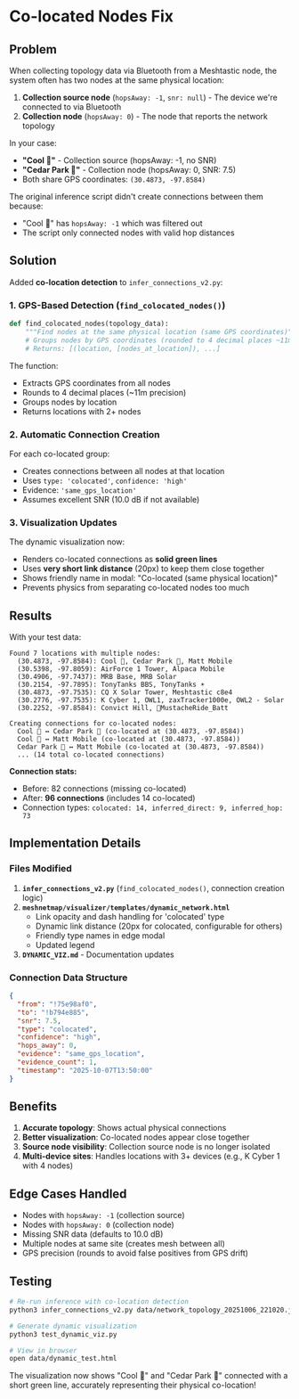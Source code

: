 # Co-located Nodes Fix

## Problem

When collecting topology data via Bluetooth from a Meshtastic node, the system often has two nodes at the same physical location:

1. **Collection source node** (`hopsAway: -1`, `snr: null`) - The device we're connected to via Bluetooth
2. **Collection node** (`hopsAway: 0`) - The node that reports the network topology

In your case:
- **"Cool 🫘"** - Collection source (hopsAway: -1, no SNR)
- **"Cedar Park 🦙"** - Collection node (hopsAway: 0, SNR: 7.5)
- Both share GPS coordinates: `(30.4873, -97.8584)`

The original inference script didn't create connections between them because:
- "Cool 🫘" has `hopsAway: -1` which was filtered out
- The script only connected nodes with valid hop distances

## Solution

Added **co-location detection** to `infer_connections_v2.py`:

### 1. GPS-Based Detection (`find_colocated_nodes()`)

```python
def find_colocated_nodes(topology_data):
    """Find nodes at the same physical location (same GPS coordinates)"""
    # Groups nodes by GPS coordinates (rounded to 4 decimal places ~11m precision)
    # Returns: [(location, [nodes_at_location]), ...]
```

The function:
- Extracts GPS coordinates from all nodes
- Rounds to 4 decimal places (~11m precision)
- Groups nodes by location
- Returns locations with 2+ nodes

### 2. Automatic Connection Creation

For each co-located group:
- Creates connections between all nodes at that location
- Uses `type: 'colocated'`, `confidence: 'high'`
- Evidence: `'same_gps_location'`
- Assumes excellent SNR (10.0 dB if not available)

### 3. Visualization Updates

The dynamic visualization now:
- Renders co-located connections as **solid green lines**
- Uses **very short link distance** (20px) to keep them close together
- Shows friendly name in modal: "Co-located (same physical location)"
- Prevents physics from separating co-located nodes too much

## Results

With your test data:
```
Found 7 locations with multiple nodes:
  (30.4873, -97.8584): Cool 🫘, Cedar Park 🦙, Matt Mobile
  (30.5398, -97.8059): AirForce 1 Tower, Alpaca Mobile
  (30.4906, -97.7437): MRB Base, MRB Solar
  (30.2154, -97.7895): TonyTanks BBS, TonyTanks ☀️
  (30.4873, -97.7535): CQ X Solar Tower, Meshtastic c8e4
  (30.2776, -97.7535): K Cyber 1, OWL1, zaxTracker1000e, OWL2 - Solar
  (30.2252, -97.8584): Convict Hill, 🔋MustacheRide_Batt

Creating connections for co-located nodes:
  Cool 🫘 ↔ Cedar Park 🦙 (co-located at (30.4873, -97.8584))
  Cool 🫘 ↔ Matt Mobile (co-located at (30.4873, -97.8584))
  Cedar Park 🦙 ↔ Matt Mobile (co-located at (30.4873, -97.8584))
  ... (14 total co-located connections)
```

**Connection stats:**
- Before: 82 connections (missing co-located)
- After: **96 connections** (includes 14 co-located)
- Connection types: `colocated: 14, inferred_direct: 9, inferred_hop: 73`

## Implementation Details

### Files Modified

1. **`infer_connections_v2.py`** (`find_colocated_nodes()`, connection creation logic)
2. **`meshnetmap/visualizer/templates/dynamic_network.html`**
   - Link opacity and dash handling for 'colocated' type
   - Dynamic link distance (20px for colocated, configurable for others)
   - Friendly type names in edge modal
   - Updated legend
3. **`DYNAMIC_VIZ.md`** - Documentation updates

### Connection Data Structure

```json
{
  "from": "!75e98af0",
  "to": "!b794e885",
  "snr": 7.5,
  "type": "colocated",
  "confidence": "high",
  "hops_away": 0,
  "evidence": "same_gps_location",
  "evidence_count": 1,
  "timestamp": "2025-10-07T13:50:00"
}
```

## Benefits

1. **Accurate topology**: Shows actual physical connections
2. **Better visualization**: Co-located nodes appear close together
3. **Source node visibility**: Collection source node is no longer isolated
4. **Multi-device sites**: Handles locations with 3+ devices (e.g., K Cyber 1 with 4 nodes)

## Edge Cases Handled

- Nodes with `hopsAway: -1` (collection source)
- Nodes with `hopsAway: 0` (collection node)
- Missing SNR data (defaults to 10.0 dB)
- Multiple nodes at same site (creates mesh between all)
- GPS precision (rounds to avoid false positives from GPS drift)

## Testing

```bash
# Re-run inference with co-location detection
python3 infer_connections_v2.py data/network_topology_20251006_221020.json

# Generate dynamic visualization
python3 test_dynamic_viz.py

# View in browser
open data/dynamic_test.html
```

The visualization now shows "Cool 🫘" and "Cedar Park 🦙" connected with a short green line, accurately representing their physical co-location!
